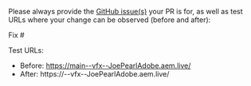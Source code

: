 Please always provide the [GitHub issue(s)](../issues) your PR is for, as well as test URLs where your change can be observed (before and after):

Fix #<gh-issue-id>

Test URLs:
- Before: https://main--vfx--JoePearlAdobe.aem.live/
- After: https://<branch>--vfx--JoePearlAdobe.aem.live/
